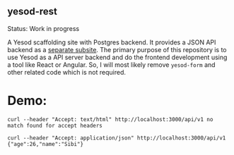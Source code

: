 yesod-rest
-----------

Status: Work in progress

A Yesod scaffolding site with Postgres backend. It provides a JSON API
backend as a
[separate subsite](http://www.yesodweb.com/book/creating-a-subsite). The
primary purpose of this repository is to use Yesod as a API server
backend and do the frontend development using a tool like React or
Angular. So, I will most likely remove `yesod-form` and other related
code which is not required.

# Demo:

`curl --header "Accept: text/html" http://localhost:3000/api/v1
no match found for accept headers`


`curl --header "Accept: application/json" http://localhost:3000/api/v1
{"age":26,"name":"Sibi"}`


